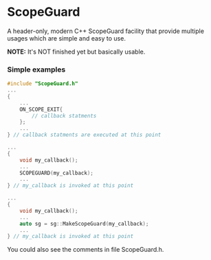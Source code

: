 # ScopeGuard
A header-only, modern C++ ScopeGuard facility that provide multiple usages which are simple and easy to use.

**NOTE:** It's NOT finished yet but basically usable.

### Simple examples

```C++
#include "ScopeGuard.h"
...
{
    ...
    ON_SCOPE_EXIT{
        // callback statments
    };
    ...
} // callback statments are executed at this point
```

```C++
...
{
    void my_callback();
    ...
    SCOPEGUARD(my_callback);
    ...
} // my_callback is invoked at this point
```

```C++
...
{
    void my_callback();
    ...
    auto sg = sg::MakeScopeGuard(my_callback);
    ...
} // my_callback is invoked at this point
```

You could also see the comments in file ScopeGuard.h.













